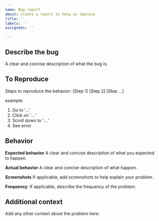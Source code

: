 ```yaml
---
name: Bug report
about: Create a report to help us improve
title: ''
labels: ''
assignees: ''

---
```


**Describe the bug**
---
A clear and concise description of what the bug is.

**To Reproduce**
---
Steps to reproduce the behavior:
    [Step 1]
    [Step 2]
    [Step ...]

example: 
1. Go to '...'
2. Click on '....'
3. Scroll down to '....'
4. See error

**Behavior**
---
**Expected behavior**
A clear and concise description of what you expected to happen.

**Actual behavior**
A clear and concise description of what happen.

**Screenshots**
If applicable, add screenshots to help explain your problem.

**Frequency**:
If applicable, describe the frequency of the problem.

**Additional context**
---
Add any other context about the problem here.
